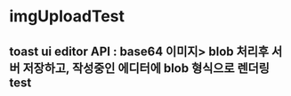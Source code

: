 # imgUploadTest

## toast ui editor API : base64 이미지> blob 처리후 서버 저장하고, 작성중인 에디터에 blob 형식으로 렌더링 test
